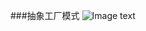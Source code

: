 ###抽象工厂模式
![Image text](https://img2018.cnblogs.com/blog/1419489/201906/1419489-20190628164001258-637961514.png)